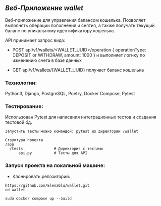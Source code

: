 ## _Веб-Приложение wallet_

Веб-приложение для управления балансом кошелька.
Позволяет выполнять операции пополнения и снятия, а также получать текущий баланс по уникальному идентификатору кошелька.

API принимает запрос вида:

- POST api/v1/wallets/<WALLET_UUID>/operation
{
operationType: DEPOSIT or WITHDRAW,
amount: 1000
}
и выполняет логику по изменению счета в базе данных

- GET api/v1/wallets/{WALLET_UUID}
получает баланс кошелька


### Технологии:

Python3, Django, PostgreSQL, Poetry, Docker Compose, Pytest

### Тестирование:

Использован Pytest для написания интеграционных тестов и создания тестовой бд.

```
Запустить тесты можно командой: pytest из директории /wallet

Структура проекта
/app
  /tests              # Директория с тестами
      api.py          # Тесты для API
```

### Запуск проекта на локальной машине:

- Клонировать репозиторий:
```
https://github.com/ElenaGlu/wallet.git
cd wallet
```
```
sudo docker compose up --build
```
